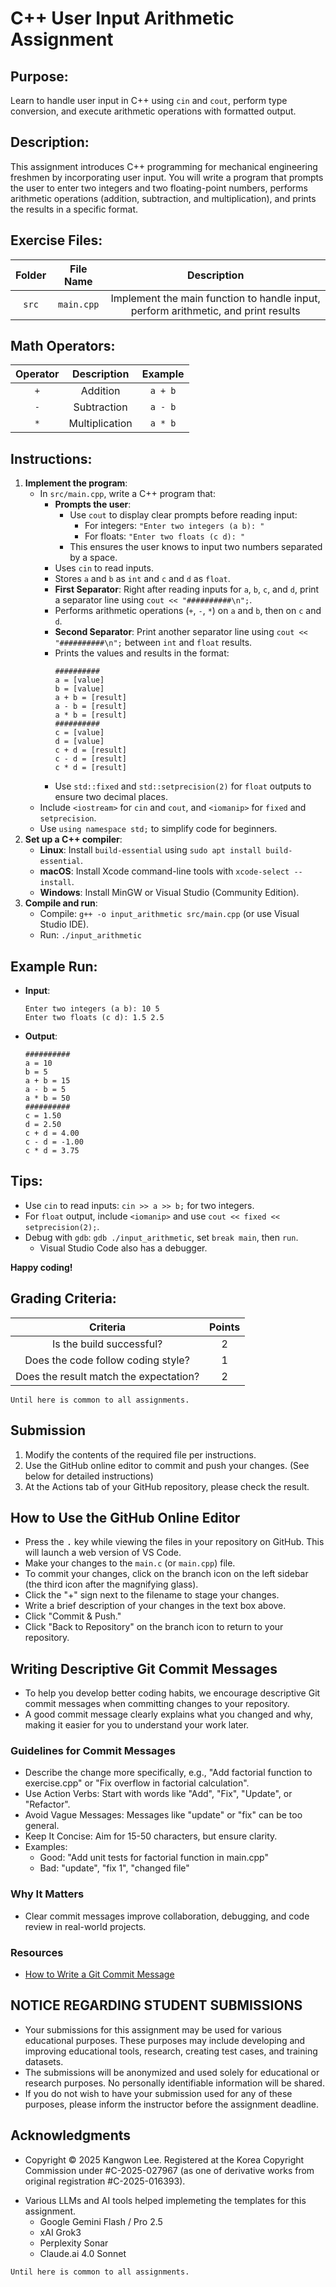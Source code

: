 # C++ User Input Arithmetic Assignment

## Purpose:
Learn to handle user input in C++ using `cin` and `cout`, perform type conversion, and execute arithmetic operations with formatted output.

## Description:
This assignment introduces C++ programming for mechanical engineering freshmen by incorporating user input. You will write a program that prompts the user to enter two integers and two floating-point numbers, performs arithmetic operations (addition, subtraction, and multiplication), and prints the results in a specific format.

## Exercise Files:
| Folder | File Name   | Description |
|:------:|:-----------:|:-----------:|
| `src`  | `main.cpp`  | Implement the main function to handle input, perform arithmetic, and print results |

## Math Operators:
| Operator | Description       | Example       |
|:--------:|:-----------------:|:-------------:|
| `+`      | Addition          | `a + b`       |
| `-`      | Subtraction       | `a - b`       |
| `*`      | Multiplication    | `a * b`       |

## Instructions:
1. **Implement the program**:
   - In `src/main.cpp`, write a C++ program that:
     - **Prompts the user**:
       - Use `cout` to display clear prompts before reading input:
         - For integers: `"Enter two integers (a b): "`
         - For floats: `"Enter two floats (c d): "`
       - This ensures the user knows to input two numbers separated by a space.
     - Uses `cin` to read inputs.
     - Stores `a` and `b` as `int` and `c` and `d` as `float`.
     - **First Separator**: Right after reading inputs for `a`, `b`, `c`, and `d`, print a separator line using `cout << "##########\n";`.
     - Performs arithmetic operations (`+`, `-`, `*`) on `a` and `b`, then on `c` and `d`.
     - **Second Separator**: Print another separator line using `cout << "##########\n";` between `int` and `float` results.
     - Prints the values and results in the format:
       ```
       ##########
       a = [value]
       b = [value]
       a + b = [result]
       a - b = [result]
       a * b = [result]
       ##########
       c = [value]
       d = [value]
       c + d = [result]
       c - d = [result]
       c * d = [result]
       ```
     - Use `std::fixed` and `std::setprecision(2)` for `float` outputs to ensure two decimal places.
   - Include `<iostream>` for `cin` and `cout`, and `<iomanip>` for `fixed` and `setprecision`.
   - Use `using namespace std;` to simplify code for beginners.
2. **Set up a C++ compiler**:
   - **Linux**: Install `build-essential` using `sudo apt install build-essential`.
   - **macOS**: Install Xcode command-line tools with `xcode-select --install`.
   - **Windows**: Install MinGW or Visual Studio (Community Edition).
3. **Compile and run**:
   - Compile: `g++ -o input_arithmetic src/main.cpp` (or use Visual Studio IDE).
   - Run: `./input_arithmetic`

## Example Run:
- **Input**:
  ```
  Enter two integers (a b): 10 5
  Enter two floats (c d): 1.5 2.5
  ```
- **Output**:
  ```
  ##########
  a = 10
  b = 5
  a + b = 15
  a - b = 5
  a * b = 50
  ##########
  c = 1.50
  d = 2.50
  c + d = 4.00
  c - d = -1.00
  c * d = 3.75
  ```

## Tips:
- Use `cin` to read inputs: `cin >> a >> b;` for two integers.
- For `float` output, include `<iomanip>` and use `cout << fixed << setprecision(2);`.
- Debug with `gdb`: `gdb ./input_arithmetic`, set `break main`, then `run`.
  - Visual Studio Code also has a debugger.

**Happy coding!**

## Grading Criteria:
| Criteria | Points |
|:--------:|:------:|
| Is the build successful? | 2 |
| Does the code follow coding style? | 1 |
| Does the result match the expectation? | 2 |

``Until here is common to all assignments.``

## Submission
1. Modify the contents of the required file per instructions.
2. Use the GitHub online editor to commit and push your changes. (See below for detailed instructions)
3. At the Actions tab of your GitHub repository, please check the result.

## How to Use the GitHub Online Editor
* Press the <kbd>.</kbd> key while viewing the files in your repository on GitHub. This will launch a web version of VS Code.
* Make your changes to the `main.c` (or `main.cpp`) file.
* To commit your changes, click on the branch icon on the left sidebar (the third icon after the magnifying glass).
* Click the "+" sign next to the filename to stage your changes.
* Write a brief description of your changes in the text box above.
* Click "Commit & Push."
* Click "Back to Repository" on the branch icon to return to your repository.

## Writing Descriptive Git Commit Messages
* To help you develop better coding habits, we encourage descriptive Git commit messages when committing changes to your repository.
* A good commit message clearly explains what you changed and why, making it easier for you to understand your work later.

### Guidelines for Commit Messages
* Describe the change more specifically, e.g., "Add factorial function to exercise.cpp" or "Fix overflow in factorial calculation".
* Use Action Verbs: Start with words like "Add", "Fix", "Update", or "Refactor".
* Avoid Vague Messages: Messages like "update" or "fix" can be too general.
* Keep It Concise: Aim for 15-50 characters, but ensure clarity.
* Examples:
  * Good: "Add unit tests for factorial function in main.cpp"
  * Bad: "update", "fix 1", "changed file"

### Why It Matters
* Clear commit messages improve collaboration, debugging, and code review in real-world projects.

### Resources
* [How to Write a Git Commit Message](https://cbea.ms/git-commit/)

## NOTICE REGARDING STUDENT SUBMISSIONS
* Your submissions for this assignment may be used for various educational purposes. These purposes may include developing and improving educational tools, research, creating test cases, and training datasets.
* The submissions will be anonymized and used solely for educational or research purposes. No personally identifiable information will be shared.
* If you do not wish to have your submission used for any of these purposes, please inform the instructor before the assignment deadline.

## Acknowledgments
- Copyright © 2025 Kangwon Lee. Registered at the Korea Copyright Commission under #C-2025-027967 (as one of derivative works from original registration #C-2025-016393).
* Various LLMs and AI tools helped implemeting the templates for this assignment.
  * Google Gemini Flash / Pro 2.5
  * xAI Grok3
  * Perplexity Sonar
  * Claude.ai 4.0 Sonnet

``Until here is common to all assignments.``
